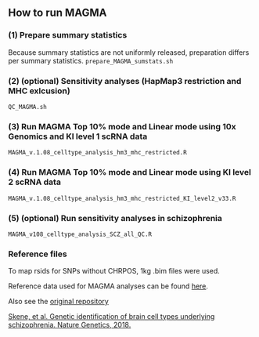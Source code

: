 ## How to run MAGMA

### (1) Prepare summary statistics
Because summary statistics are not uniformly released, preparation differs per summary statistics.
```prepare_MAGMA_sumstats.sh```

### (2) (optional) Sensitivity analyses (HapMap3 restriction and MHC exlcusion)
```QC_MAGMA.sh```

### (3) Run MAGMA Top 10% mode and Linear mode using 10x Genomics and KI level 1 scRNA data
```MAGMA_v.1.08_celltype_analysis_hm3_mhc_restricted.R```

### (4) Run MAGMA Top 10% mode and Linear mode using KI level 2 scRNA data
```MAGMA_v.1.08_celltype_analysis_hm3_mhc_restricted_KI_level2_v33.R```

### (5) (optional) Run sensitivity analyses in schizophrenia
```MAGMA_v108_celltype_analysis_SCZ_all_QC.R```

### Reference files
To map rsids for SNPs without CHRPOS, 1kg .bim files were used.

Reference data used for MAGMA analyses can be found [here](https://ctg.cncr.nl/software/MAGMA/ref_data/).

Also see the [original repository](https://github.com/NathanSkene/MAGMA_Celltyping)

[Skene, et al. Genetic identification of brain cell types underlying schizophrenia. Nature Genetics, 2018.](https://www.nature.com/articles/s41588-018-0129-5)